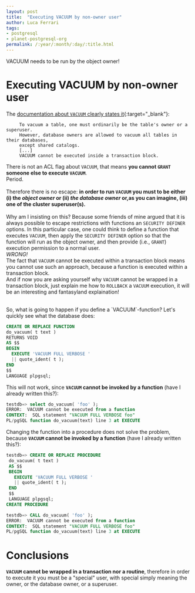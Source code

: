```yaml
---
layout: post
title:  "Executing VACUUM by non-owner user"
author: Luca Ferrari
tags:
- postgresql
- planet-postgresql-org
permalink: /:year/:month/:day/:title.html
---
```

VACUUM needs to be run by the object owner!

# Executing VACUUM by non-owner user

The [documentation about `VACUUM` clearly states it](https://www.postgresql.org/docs/12/sql-vacuum.html){:target="_blank"}:

         To vacuum a table, one must ordinarily be the table's owner or a superuser. 
         However, database owners are allowed to vacuum all tables in their databases, 
         except shared catalogs. 
         [...]
         VACUUM cannot be executed inside a transaction block.

There is not an ACL flag about `VACUUM`, that means **you cannot `GRANT` someone else to execute `VACUUM`**.
<br/>
Period.
<Br/>
<br/>
Therefore there is no escape: **in order to run `VACUUM` you must to be either (i) the *object owner* or (ii) *the database owner* or,as you can imagine, (iii) one of the cluster superuser(s).**
<br/>
<br/>
Why am I insisting on this? Because some friends of mine argued that it is always possible to escape restrictions with functions an `SECURITY DEFINER` options. In this particular case, one could think to define a function that executes `VACUUM`, then apply the `SECURITY DEFINER` option so that the function will run as the object owner, and then provide (i.e., `GRANT`) execution permission to a normal user.
<br/>
*WRONG!*
<br/>
The fact that `VACUUM` cannot be executed within a transaction block means you cannot use such an approach, because a function is executed within a transaction block.
<br/>
And if now you are asking yourself why `VACUUM` cannot be wrapped in a transaction block, just explain me how to `ROLLBACK` a `VACUUM` execution, it will be an interesting and fantasyland explaination!

<br/>
So, what is going to happen if you define a `VACUUM`-function?
Let's quickly see what the database does:

```sql
CREATE OR REPLACE FUNCTION
do_vacuum( t text )
RETURNS VOID
AS $$
BEGIN
  EXECUTE 'VACUUM FULL VERBOSE '
  || quote_ident( t );
END
$$
LANGUAGE plpgsql;
```

This will not work, since **`VACUUM` cannot be invoked by a function** (have I already written this?):

```sql
testdb=> select do_vacuum( 'foo' );
ERROR:  VACUUM cannot be executed from a function
CONTEXT:  SQL statement "VACUUM FULL VERBOSE foo"
PL/pgSQL function do_vacuum(text) line 3 at EXECUTE
```

Changing the function into a procedure does not solve the problem, because **`VACUUM` cannot be invoked by a function** (have I already written this?):


```sql
testdb=> CREATE OR REPLACE PROCEDURE
 do_vacuum( t text )
 AS $$
 BEGIN
   EXECUTE 'VACUUM FULL VERBOSE '
   || quote_ident( t );
 END
 $$
 LANGUAGE plpgsql;
CREATE PROCEDURE

testdb=> CALL do_vacuum( 'foo' );
ERROR:  VACUUM cannot be executed from a function
CONTEXT:  SQL statement "VACUUM FULL VERBOSE foo"
PL/pgSQL function do_vacuum(text) line 3 at EXECUTE
```


# Conclusions

**`VACUUM` cannot be wrapped in a transaction nor a routine**, therefore in order to execute it you must be a "special" user, with special simply meaning the owner, or the database owner, or a superuser.
